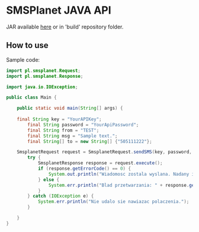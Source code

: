 # SMSPlanet JAVA API

JAR available [here](https://smsplanet.pl/wtyczki/smsplanet-java-lib-1.0.jar) or in 'build' repository folder.

## How to use

Sample code:
```java
import pl.smsplanet.Request;
import pl.smsplanet.Response;

import java.io.IOException;

public class Main {

    public static void main(String[] args) { 
		
	final String key = "YourAPIKey";
        final String password = "YourApiPassword";
        final String from = "TEST";
        final String msg = "Sample text.";
        final String[] to = new String[] {"505111222"};

	SmsplanetRequest request = SmsplanetRequest.sendSMS(key, password, from, msg, to);
        try {
            SmsplanetResponse response = request.execute();
            if (response.getErrorCode() == 0) {
                System.out.println("Wiadomosc zostala wyslana. Nadany identyfikator: " + response.getMessageId());
            } else {
                System.err.println("Blad przetwarzania: " + response.getErrorMessage());
            }
        } catch (IOException e) {
            System.err.println("Nie udalo sie nawiazac polaczenia.");
        }

	}
}

```
